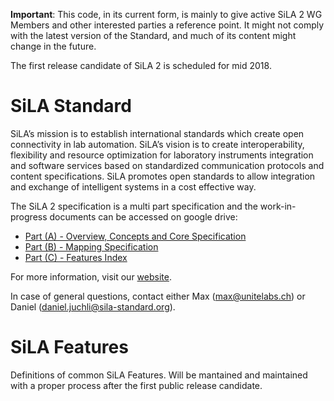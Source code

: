 **Important**: This code, in its current form, is mainly to give active SiLA 2 WG Members and other interested parties a reference point. It might not comply with the latest version of the Standard, and much of its content might change in the future.

The first release candidate of SiLA 2 is scheduled for mid 2018.

# SiLA Standard
SiLA’s mission is to establish international standards which create open connectivity in lab automation. SiLA’s vision is to create interoperability, flexibility and resource optimization for laboratory instruments integration and software services based on standardized communication protocols and content specifications. SiLA promotes open standards to allow integration and exchange of intelligent systems in a cost effective way.

The SiLA 2 specification is a multi part specification and the work-in-progress
documents can be accessed on google drive:

* [Part (A) - Overview, Concepts and Core Specification](https://docs.google.com/document/d/1nGGEwbx45ZpKeKYH18VnNysREbr1EXH6FqlCo03yASM/edit)
* [Part (B) - Mapping Specification](https://docs.google.com/document/d/1-shgqdYW4sgYIb5vWZ8xTwCUO_bqE13oBEX8rYY_SJA/edit)
* [Part (C) - Features Index](https://docs.google.com/document/d/1J9gypD6HofLQZ8cPgLWljRuO0V8l5dS22TWQxFy4bhY/edit)

For more information, visit our [website](http://sila-standard.com/).

In case of general questions, contact either Max ([max@unitelabs.ch](mailto:max@unitelabs.ch)) or Daniel ([daniel.juchli@sila-standard.org](mailto:daniel.juchli@sila-standard.org)).

# SiLA Features

Definitions of common SiLA Features. Will be mantained and maintained with a proper process after the first public release candidate.